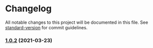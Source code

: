 # Changelog

All notable changes to this project will be documented in this file. See [standard-version](https://github.com/conventional-changelog/standard-version) for commit guidelines.

### [1.0.2](https://github.com/ctreminiom/go-atlassian/compare/v1.0.1...v1.0.2) (2021-03-23)
